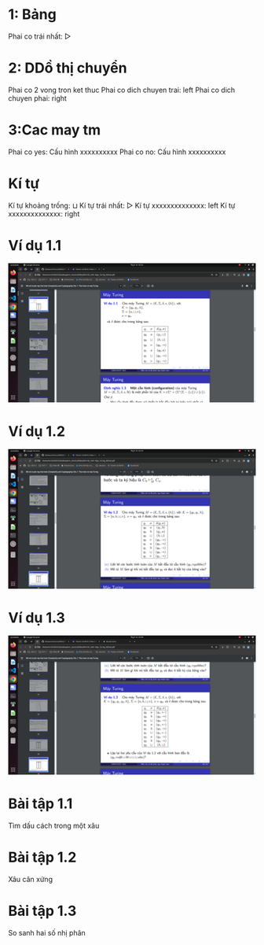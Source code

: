 # 1: Bảng
Phai co      trái nhất: ▷
# 2:  DDồ thị chuyển
Phai co      2 vong tron ket thuc
Phai co dich chuyen trai: left
Phai co dich chuyen phai: right
# 3:Cac may tm
Phai co      yes: Cấu hình xxxxxxxxxx
Phai co      no: Cấu hình xxxxxxxxxx
# Kí tự
Kí tự khoảng trống: ⊔
Kí tự   trái nhất: ▷
Kí tự   xxxxxxxxxxxxxx: left
Kí tự   xxxxxxxxxxxxxx: right


# Ví dụ 1.1


![alt text](image-1.png)
# Ví dụ 1.2

![alt text](image.png)
# Ví dụ 1.3


![alt text](image-2.png)


# Bài tập 1.1 
Tìm dấu cách trong một xâu
# Bài tập 1.2
Xâu cân xứng
# Bài tập 1.3
So sanh hai số nhị phân


